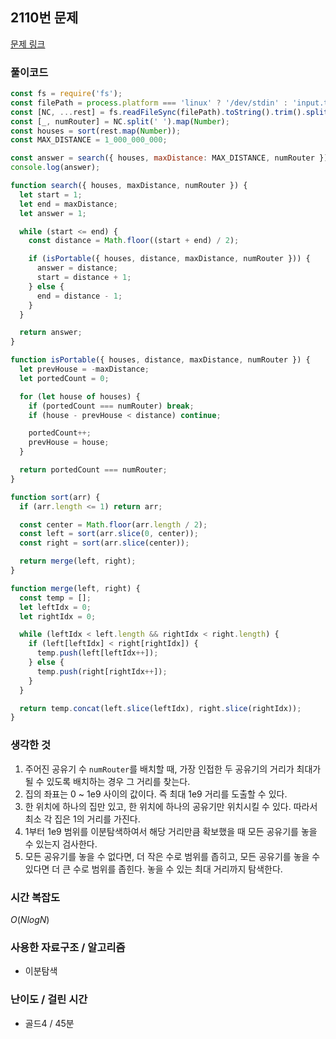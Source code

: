 ## 2110번 문제

[문제 링크](https://www.acmicpc.net/problem/2110)

### 풀이코드

```js
const fs = require('fs');
const filePath = process.platform === 'linux' ? '/dev/stdin' : 'input.txt';
const [NC, ...rest] = fs.readFileSync(filePath).toString().trim().split('\n');
const [_, numRouter] = NC.split(' ').map(Number);
const houses = sort(rest.map(Number));
const MAX_DISTANCE = 1_000_000_000;

const answer = search({ houses, maxDistance: MAX_DISTANCE, numRouter });
console.log(answer);

function search({ houses, maxDistance, numRouter }) {
  let start = 1;
  let end = maxDistance;
  let answer = 1;

  while (start <= end) {
    const distance = Math.floor((start + end) / 2);

    if (isPortable({ houses, distance, maxDistance, numRouter })) {
      answer = distance;
      start = distance + 1;
    } else {
      end = distance - 1;
    }
  }

  return answer;
}

function isPortable({ houses, distance, maxDistance, numRouter }) {
  let prevHouse = -maxDistance;
  let portedCount = 0;

  for (let house of houses) {
    if (portedCount === numRouter) break;
    if (house - prevHouse < distance) continue;

    portedCount++;
    prevHouse = house;
  }

  return portedCount === numRouter;
}

function sort(arr) {
  if (arr.length <= 1) return arr;

  const center = Math.floor(arr.length / 2);
  const left = sort(arr.slice(0, center));
  const right = sort(arr.slice(center));

  return merge(left, right);
}

function merge(left, right) {
  const temp = [];
  let leftIdx = 0;
  let rightIdx = 0;

  while (leftIdx < left.length && rightIdx < right.length) {
    if (left[leftIdx] < right[rightIdx]) {
      temp.push(left[leftIdx++]);
    } else {
      temp.push(right[rightIdx++]);
    }
  }

  return temp.concat(left.slice(leftIdx), right.slice(rightIdx));
}
```

### 생각한 것

1. 주어진 공유기 수 `numRouter`를 배치할 때, 가장 인접한 두 공유기의 거리가 최대가 될 수 있도록 배치하는 경우 그 거리를 찾는다.
2. 집의 좌표는 0 ~ 1e9 사이의 값이다. 즉 최대 1e9 거리를 도출할 수 있다.
3. 한 위치에 하나의 집만 있고, 한 위치에 하나의 공유기만 위치시킬 수 있다. 따라서 최소 각 집은 1의 거리를 가진다.
4. 1부터 1e9 범위를 이분탐색하여서 해당 거리만큼 확보했을 때 모든 공유기를 놓을 수 있는지 검사한다.
5. 모든 공유기를 놓을 수 없다면, 더 작은 수로 범위를 좁히고, 모든 공유기를 놓을 수 있다면 더 큰 수로 범위를 좁힌다. 놓을 수 있는 최대 거리까지 탐색한다.

### 시간 복잡도

$O(N log N)$

### 사용한 자료구조 / 알고리즘

- 이분탐색

### 난이도 / 걸린 시간

- 골드4 / 45분
